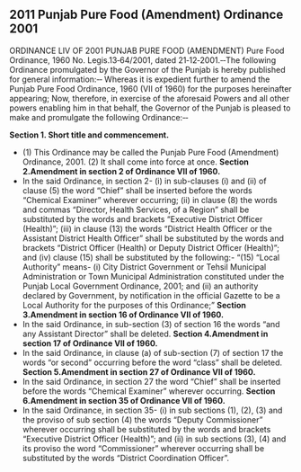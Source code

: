 ## 2011 Punjab Pure Food (Amendment) Ordinance 2001
 
ORDINANCE LIV OF 2001
PUNJAB PURE FOOD (AMENDMENT)
Pure Food Ordinance, 1960
No. Legis.13‑64/2001, dated 21‑12‑2001.‑‑The following Ordinance promulgated by the Governor of the Punjab is hereby published for general information:‑‑
Whereas it is expedient further to amend the Punjab Pure Food Ordinance, 1960 (VII of 1960) for the purposes hereinafter appearing;
Now, therefore, in exercise of the aforesaid Powers and all other powers enabling him in that behalf, the Governor of the Punjab is pleased to make and promulgate the following Ordinance:‑‑


 
**Section 1. Short title and commencement.**
- (1) This Ordinance may be called the Punjab Pure Food (Amendment) Ordinance, 2001.
(2)       It shall come into force at once.
**Section 2.Amendment in section 2 of Ordinance VII of 1960.**
- In the said Ordinance, in section 2-
(i)        in sub-clauses (i) and (ii) of clause (5) the word “Chief” shall be inserted before the words “Chemical Examiner” wherever occurring;
(ii)            in clause (8) the words and commas “Director, Health Services, of a Region” shall be substituted by the words and brackets “Executive District Officer (Health)”;
(iii)      in clause (13) the words “District Health Officer or the Assistant District Health Officer” shall be substituted by the words and brackets “District Officer (Health) or Deputy District Officer (Health)”; and
(iv)           clause (15) shall be substituted by the following:-
“(15) “Local Authority” means-
(i)        City District Government or Tehsil Municipal Administration or Town Municipal Administration constituted under the Punjab Local Government Ordinance, 2001; and
(ii)       an authority declared by Government, by notification in the official Gazette to be a Local Authority for the purposes of this Ordinance;”
**Section 3.Amendment in section 16 of Ordinance VII of 1960.**
- In the said Ordinance, in sub-section (3) of section 16 the words “and any Assistant Director” shall be deleted.
**Section 4.Amendment in section 17 of Ordinance VII of 1960.**
- In the said Ordinance, in clause (a) of sub-section (7) of section 17 the words “or second” occurring before the word “class” shall be deleted.
**Section 5.Amendment in section 27 of Ordinance VII of 1960.**
- In the said Ordinance, in section 27 the word “Chief” shall be inserted before the words “Chemical Examiner” wherever occurring.
**Section 6.Amendment in section 35 of Ordinance VII of 1960.**
- In the said Ordinance, in section 35-
(i)        in sub sections (1), (2), (3) and the proviso of sub section (4) the words “Deputy Commissioner” wherever occurring shall be substituted by the words and brackets “Executive District Officer (Health)”; and
(ii)           in sub sections (3), (4) and its proviso the word “Commissioner” wherever occurring shall
be substituted by the words “District Coordination Officer”.

